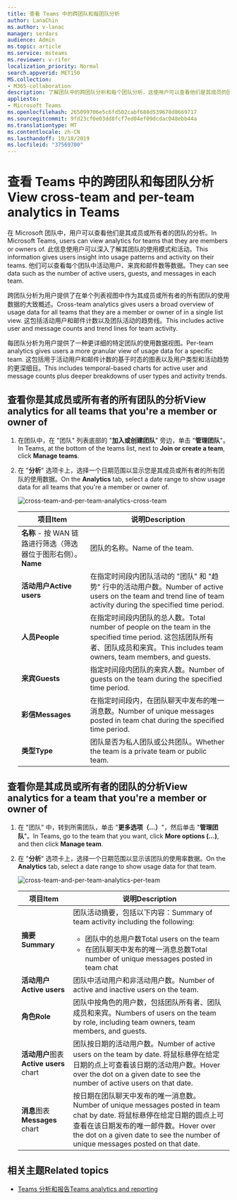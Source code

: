 ```yaml
---
title: 查看 Teams 中的跨团队和每团队分析
author: LanaChin
ms.author: v-lanac
manager: serdars
audience: Admin
ms.topic: article
ms.service: msteams
ms.reviewer: v-rifer
localization_priority: Normal
search.appverid: MET150
MS.collection:
- M365-collaboration
description: 了解团队中的跨团队分析和每个团队分析，这使用户可以查看他们是其成员的团队的使用数据。
appliesto:
- Microsoft Teams
ms.openlocfilehash: 265099706e5c6fd502cabf688d539678d8669717
ms.sourcegitcommit: 9fd23cf0e03dd8fcf7ed04ef09dcdac048ebb44a
ms.translationtype: MT
ms.contentlocale: zh-CN
ms.lasthandoff: 10/18/2019
ms.locfileid: "37569700"
---
```

# <a name="view-cross-team-and-per-team-analytics-in-teams"></a><span data-ttu-id="b3d5c-103">查看 Teams 中的跨团队和每团队分析</span><span class="sxs-lookup"><span data-stu-id="b3d5c-103">View cross-team and per-team analytics in Teams</span></span>

<span data-ttu-id="b3d5c-104">在 Microsoft 团队中，用户可以查看他们是其成员或所有者的团队的分析。</span><span class="sxs-lookup"><span data-stu-id="b3d5c-104">In Microsoft Teams, users can view analytics for teams that they are members or owners of.</span></span> <span data-ttu-id="b3d5c-105">此信息使用户可以深入了解其团队的使用模式和活动。</span><span class="sxs-lookup"><span data-stu-id="b3d5c-105">This information gives users insight into usage patterns and activity on their teams.</span></span> <span data-ttu-id="b3d5c-106">他们可以查看每个团队中活动用户、来宾和邮件数等数据。</span><span class="sxs-lookup"><span data-stu-id="b3d5c-106">They can see data such as the number of active users, guests, and messages in each team.</span></span>

<span data-ttu-id="b3d5c-107">跨团队分析为用户提供了在单个列表视图中作为其成员或所有者的所有团队的使用数据的大致概述。</span><span class="sxs-lookup"><span data-stu-id="b3d5c-107">Cross-team analytics gives users a broad overview of usage data for all teams that they are a member or owner of in a single list view.</span></span> <span data-ttu-id="b3d5c-108">这包括活动用户和邮件计数以及团队活动的趋势线。</span><span class="sxs-lookup"><span data-stu-id="b3d5c-108">This includes active user and message counts and trend lines for team activity.</span></span>  

<span data-ttu-id="b3d5c-109">每团队分析为用户提供了一种更详细的特定团队的使用数据视图。</span><span class="sxs-lookup"><span data-stu-id="b3d5c-109">Per-team analytics gives users a more granular view of usage data for a specific team.</span></span> <span data-ttu-id="b3d5c-110">这包括用于活动用户和邮件计数的基于时态的图表以及用户类型和活动趋势的更深细目。</span><span class="sxs-lookup"><span data-stu-id="b3d5c-110">This includes temporal-based charts for active user and message counts plus deeper breakdowns of user types and activity trends.</span></span>

## <a name="view-analytics-for-all-teams-that-youre-a-member-or-owner-of"></a><span data-ttu-id="b3d5c-111">查看你是其成员或所有者的所有团队的分析</span><span class="sxs-lookup"><span data-stu-id="b3d5c-111">View analytics for all teams that you're a member or owner of</span></span>

1. <span data-ttu-id="b3d5c-112">在团队中，在 "团队" 列表底部的 "**加入或创建团队**" 旁边，单击 "**管理团队**"。</span><span class="sxs-lookup"><span data-stu-id="b3d5c-112">In Teams, at the bottom of the teams list, next to **Join or create a team**, click **Manage teams**.</span></span>
2. <span data-ttu-id="b3d5c-113">在 "**分析**" 选项卡上，选择一个日期范围以显示您是其成员或所有者的所有团队的使用数据。</span><span class="sxs-lookup"><span data-stu-id="b3d5c-113">On the **Analytics** tab, select a date range to show usage data for all teams that you're a member or owner of.</span></span>

    ![cross-team-and-per-team-analytics-cross-team](../media/cross-team-and-per-team-analytics-cross-team.png)

    |<span data-ttu-id="b3d5c-115">项目</span><span class="sxs-lookup"><span data-stu-id="b3d5c-115">Item</span></span> |<span data-ttu-id="b3d5c-116">说明</span><span class="sxs-lookup"><span data-stu-id="b3d5c-116">Description</span></span>  |
    |--------|-------------|
    |<span data-ttu-id="b3d5c-117">**名称** - 按 WAN 链路进行筛选（筛选器位于图形右侧）。</span><span class="sxs-lookup"><span data-stu-id="b3d5c-117">**Name**</span></span>   |<span data-ttu-id="b3d5c-118">团队的名称。</span><span class="sxs-lookup"><span data-stu-id="b3d5c-118">Name of the team.</span></span> |
    |<span data-ttu-id="b3d5c-119">**活动用户**</span><span class="sxs-lookup"><span data-stu-id="b3d5c-119">**Active users**</span></span>   |<span data-ttu-id="b3d5c-120">在指定时间段内团队活动的 "团队" 和 "趋势" 行中的活动用户数。</span><span class="sxs-lookup"><span data-stu-id="b3d5c-120">Number of active users on the team and trend line of team activity during the specified time period.</span></span>
    |<span data-ttu-id="b3d5c-121">**人员**</span><span class="sxs-lookup"><span data-stu-id="b3d5c-121">**People**</span></span>   |<span data-ttu-id="b3d5c-122">在指定时间段内团队的总人数。</span><span class="sxs-lookup"><span data-stu-id="b3d5c-122">Total number of people on the team in the specified time period.</span></span> <span data-ttu-id="b3d5c-123">这包括团队所有者、团队成员和来宾。</span><span class="sxs-lookup"><span data-stu-id="b3d5c-123">This includes team owners, team members, and guests.</span></span>|
    |<span data-ttu-id="b3d5c-124">**来宾**</span><span class="sxs-lookup"><span data-stu-id="b3d5c-124">**Guests**</span></span>   |<span data-ttu-id="b3d5c-125">指定时间段内团队的来宾人数。</span><span class="sxs-lookup"><span data-stu-id="b3d5c-125">Number of guests on the team during the specified time period.</span></span> |
    |<span data-ttu-id="b3d5c-126">**彩信**</span><span class="sxs-lookup"><span data-stu-id="b3d5c-126">**Messages**</span></span>   |<span data-ttu-id="b3d5c-127">在指定时间段内，在团队聊天中发布的唯一消息数。</span><span class="sxs-lookup"><span data-stu-id="b3d5c-127">Number of unique messages posted in team chat during the specified time period.</span></span> |
    |<span data-ttu-id="b3d5c-128">**类型**</span><span class="sxs-lookup"><span data-stu-id="b3d5c-128">**Type**</span></span>   |<span data-ttu-id="b3d5c-129">团队是否为私人团队或公共团队。</span><span class="sxs-lookup"><span data-stu-id="b3d5c-129">Whether the team is a private team or public team.</span></span>|

## <a name="view-analytics-for-a-team-that-youre-a-member-or-owner-of"></a><span data-ttu-id="b3d5c-130">查看你是其成员或所有者的团队的分析</span><span class="sxs-lookup"><span data-stu-id="b3d5c-130">View analytics for a team that you're a member or owner of</span></span>

1. <span data-ttu-id="b3d5c-131">在 "团队" 中，转到所需团队，单击 "**更多选项（...）**"，然后单击 "**管理团队**"。</span><span class="sxs-lookup"><span data-stu-id="b3d5c-131">In Teams, go to the team that you want, click **More options (...)**, and then click **Manage team**.</span></span>  
2. <span data-ttu-id="b3d5c-132">在 "**分析**" 选项卡上，选择一个日期范围以显示该团队的使用率数据。</span><span class="sxs-lookup"><span data-stu-id="b3d5c-132">On the **Analytics** tab, select a date range to show usage data for that team.</span></span>  

    ![cross-team-and-per-team-analytics-per-team](../media/cross-team-and-per-team-analytics-per-team.png)

    |<span data-ttu-id="b3d5c-134">项目</span><span class="sxs-lookup"><span data-stu-id="b3d5c-134">Item</span></span> |<span data-ttu-id="b3d5c-135">说明</span><span class="sxs-lookup"><span data-stu-id="b3d5c-135">Description</span></span>  |
    |--------|-------------|
    |<span data-ttu-id="b3d5c-136">**摘要**</span><span class="sxs-lookup"><span data-stu-id="b3d5c-136">**Summary**</span></span>   |<span data-ttu-id="b3d5c-137">团队活动摘要，包括以下内容：</span><span class="sxs-lookup"><span data-stu-id="b3d5c-137">Summary of team activity including the following:</span></span><ul><li><span data-ttu-id="b3d5c-138">团队中的总用户数</span><span class="sxs-lookup"><span data-stu-id="b3d5c-138">Total users on the team</span></span></li> <li> <span data-ttu-id="b3d5c-139">在团队聊天中发布的唯一消息总数</span><span class="sxs-lookup"><span data-stu-id="b3d5c-139">Total number of unique messages posted in team chat</span></span> </li> </ul> |
    |<span data-ttu-id="b3d5c-140">**活动用户**</span><span class="sxs-lookup"><span data-stu-id="b3d5c-140">**Active users**</span></span>   |<span data-ttu-id="b3d5c-141">团队中活动用户和非活动用户数。</span><span class="sxs-lookup"><span data-stu-id="b3d5c-141">Number of active and inactive users on the team.</span></span>|
    |<span data-ttu-id="b3d5c-142">**角色**</span><span class="sxs-lookup"><span data-stu-id="b3d5c-142">**Role**</span></span>   |<span data-ttu-id="b3d5c-143">团队中按角色的用户数，包括团队所有者、团队成员和来宾。</span><span class="sxs-lookup"><span data-stu-id="b3d5c-143">Numbers of users on the team by role, including team owners, team members, and guests.</span></span>|
    |<span data-ttu-id="b3d5c-144">**活动用户**图表</span><span class="sxs-lookup"><span data-stu-id="b3d5c-144">**Active users** chart</span></span>  |<span data-ttu-id="b3d5c-145">团队按日期的活动用户数。</span><span class="sxs-lookup"><span data-stu-id="b3d5c-145">Number of active users on the team by date.</span></span> <span data-ttu-id="b3d5c-146">将鼠标悬停在给定日期的点上可查看该日期的活动用户数。</span><span class="sxs-lookup"><span data-stu-id="b3d5c-146">Hover over the dot on a given date to see the number of active users on that date.</span></span>|
    |<span data-ttu-id="b3d5c-147">**消息**图表</span><span class="sxs-lookup"><span data-stu-id="b3d5c-147">**Messages** chart</span></span>  |<span data-ttu-id="b3d5c-148">按日期在团队聊天中发布的唯一消息数。</span><span class="sxs-lookup"><span data-stu-id="b3d5c-148">Number of unique messages posted in team chat by date.</span></span> <span data-ttu-id="b3d5c-149">将鼠标悬停在给定日期的圆点上可查看在该日期发布的唯一邮件数。</span><span class="sxs-lookup"><span data-stu-id="b3d5c-149">Hover over the dot on a given date to see the number of unique messages posted on that date.</span></span>|

## <a name="related-topics"></a><span data-ttu-id="b3d5c-150">相关主题</span><span class="sxs-lookup"><span data-stu-id="b3d5c-150">Related topics</span></span>

- [<span data-ttu-id="b3d5c-151">Teams 分析和报告</span><span class="sxs-lookup"><span data-stu-id="b3d5c-151">Teams analytics and reporting</span></span>](teams-reporting-reference.md)